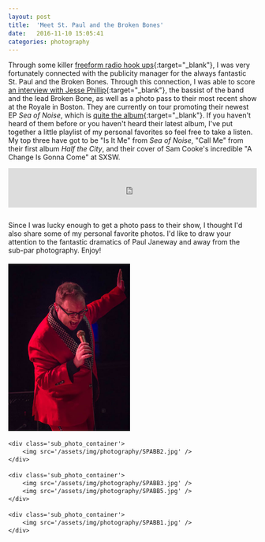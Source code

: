 ```yaml
---
layout: post
title:  'Meet St. Paul and the Broken Bones'
date:   2016-11-10 15:05:41
categories: photography
---
```


Through some killer [freeform radio hook ups](http://www.wmfo.org/){:target="_blank"}, I was very fortunately connected with the publicity manager for the always fantastic St. Paul and the Broken Bones. Through this connection, I was able to score [an interview with Jesse Phillip](https://www.wmfo.org/?p=3043){:target="_blank"}, the bassist of the band and the lead Broken Bone, as well as a photo pass to their most recent show at the Royale in Boston. They are currently on tour promoting their newest EP *Sea of Noise*, which is [quite the album](http://www.npr.org/2016/09/01/491941924/first-listen-st-paul-the-broken-bones-sea-of-noise){:target="_blank"}. If you haven't heard of them before or you haven't heard their latest album, I've put together a little playlist of my personal favorites so feel free to take a listen. My top three have got to be "Is It Me" from *Sea of Noise*, "Call Me" from their first album *Half the City*, and their cover of Sam Cooke's incredible "A Change Is Gonna Come" at SXSW.

<iframe src="https://embed.spotify.com/?uri=spotify%3Auser%3A129874447%3Aplaylist%3A7hGQWWVIqtbsSQ0zyxk7FN" width="100% !important" height="80px !important" frameborder="0" allowtransparency="true" style="margin-bottom:10px"></iframe>

Since I was lucky enough to get a photo pass to their show, I thought I'd also share some of my personal favorite photos. I'd like to draw your attention to the fantastic dramatics of Paul Janeway and away from the sub-par photography. Enjoy!

<style>
    .photo_container {
    }

    .photo_container img {
        margin: 0;
        padding: 5px 5px 0 0;
    }

    .sub_photo_container {
        width: 49%;
        display: inline-block;
        vertical-align: top;
    }

</style>

<div class='photo_container'>
    <div class='sub_photo_container'>
        <img src='/assets/img/photography/SPABB4.jpg' />
    </div>

    <div class='sub_photo_container'>
        <img src='/assets/img/photography/SPABB2.jpg' />
    </div>

    <div class='sub_photo_container'>
        <img src='/assets/img/photography/SPABB3.jpg' />
        <img src='/assets/img/photography/SPABB5.jpg' />
    </div>

    <div class='sub_photo_container'>
        <img src='/assets/img/photography/SPABB1.jpg' />
    </div>
</div>